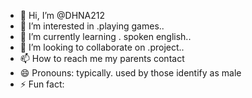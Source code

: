 - 👋 Hi, I’m @DHNA212
- 👀 I’m interested in .playing games..
- 🌱 I’m currently learning . spoken english..
- 💞️ I’m looking to collaborate on .project..
- 📫 How to reach me my parents contact 
- 😄 Pronouns: typically. used  by those identify as male 
- ⚡ Fun fact: 

<!---
DHNA212/DHNA212 is a ✨ special ✨ repository because its `README.md` (this file) appears on your GitHub profile.
You can click the PreA fun fact you might enjoy: **Honey never spoils**. Archaeologists have found pots of honey in ancient Egyptian tombs that are over 3,000 years old and still perfectly edible! This is due to honey's low water content and acidic pH, which create an inhospitable environment for bacteria and microorganisms.view link to take a look at your changes.
--->
